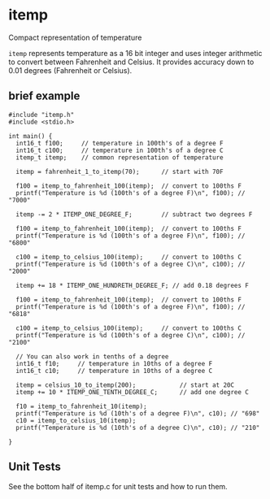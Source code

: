 # itemp
Compact representation of temperature

`itemp` represents temperature as a 16 bit integer and uses integer arithmetic
to convert between Fahrenheit and Celsius.  It provides accuracy down to 0.01
degrees (Fahrenheit or Celsius).

## brief example

    #include "itemp.h"
    #include <stdio.h>

    int main() {
      int16_t f100;     // temperature in 100th's of a degree F
      int16_t c100;     // temperature in 100th's of a degree C
      itemp_t itemp;    // common representation of temperature

      itemp = fahrenheit_1_to_itemp(70);      // start with 70F

      f100 = itemp_to_fahrenheit_100(itemp);  // convert to 100ths F
      printf("Temperature is %d (100th's of a degree F)\n", f100); // "7000"

      itemp -= 2 * ITEMP_ONE_DEGREE_F;        // subtract two degrees F

      f100 = itemp_to_fahrenheit_100(itemp);  // convert to 100ths F
      printf("Temperature is %d (100th's of a degree F)\n", f100); // "6800"

      c100 = itemp_to_celsius_100(itemp);     // convert to 100ths C
      printf("Temperature is %d (100th's of a degree C)\n", c100); // "2000"

      itemp += 18 * ITEMP_ONE_HUNDRETH_DEGREE_F; // add 0.18 degrees F

      f100 = itemp_to_fahrenheit_100(itemp);  // convert to 100ths F
      printf("Temperature is %d (100th's of a degree F)\n", f100); // "6818"

      c100 = itemp_to_celsius_100(itemp);     // convert to 100ths C
      printf("Temperature is %d (100th's of a degree C)\n", c100); // "2100"

      // You can also work in tenths of a degree
      int16_t f10;     // temperature in 10ths of a degree F
      int16_t c10;     // temperature in 10ths of a degree C

      itemp = celsius_10_to_itemp(200);            // start at 20C
      itemp += 10 * ITEMP_ONE_TENTH_DEGREE_C;      // add one degree C

      f10 = itemp_to_fahrenheit_10(itemp);
      printf("Temperature is %d (10th's of a degree F)\n", c10); // "698"
      c10 = itemp_to_celsius_10(itemp);
      printf("Temperature is %d (10th's of a degree C)\n", c10); // "210"

    }

## Unit Tests

See the bottom half of itemp.c for unit tests and how to run them.
